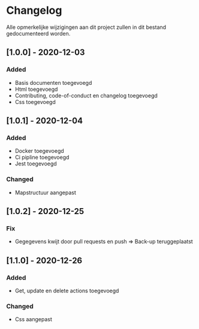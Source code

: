 

# Changelog
Alle opmerkelijke wijzigingen aan dit project zullen in dit bestand gedocumenteerd worden.

## [1.0.0] - 2020-12-03
### Added
- Basis documenten toegevoegd
- Html toegevoegd
- Contributing, code-of-conduct en changelog toegevoegd
- Css toegevoegd

## [1.0.1] - 2020-12-04
### Added
- Docker toegevoegd 
- Ci pipline toegevoegd
- Jest toegevoegd

### Changed
- Mapstructuur aangepast
  
## [1.0.2] - 2020-12-25
### Fix
- Gegegevens kwijt door pull requests en push => Back-up teruggeplaatst

## [1.1.0] - 2020-12-26
### Added
- Get, update en delete actions toegevoegd

### Changed
- Css aangepast